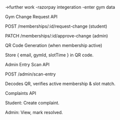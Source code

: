 ->further work
-razorpay integeration
-enter gym data

Gym Change Request API

POST /memberships/:id/request-change (student)

PATCH /memberships/:id/approve-change (admin)

QR Code Generation (when membership active)

Store { email, gymId, slotTime } in QR code.

Admin Entry Scan API

POST /admin/scan-entry

Decodes QR, verifies active membership & slot match.

Complaints API

Student: Create complaint.

Admin: View, mark resolved.